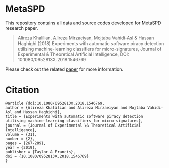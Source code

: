 # MetaSPD
This repository contains all data and source codes developed for MetaSPD research paper.

> Alireza Khalilian, Alireza Mirzaeiyan, Mojtaba Vahidi-Asl & Hassan Haghighi (2018) Experiments with automatic software piracy detection utilising machine-learning classifiers for micro-signatures, Journal of Experimental & Theoretical Artificial Intelligence, DOI: 10.1080/0952813X.2018.1546769 

Please check out the related [paper](https://www.tandfonline.com/doi/abs/10.1080/0952813X.2018.1546769?journalCode=teta20) for more information.

# Citation
```
@article {doi:10.1080/0952813X.2018.1546769,
author = {Alireza Khalilian and Alireza Mirzaeiyan and Mojtaba Vahidi-Asl and Hassan Haghighi},
title = {Experiments with automatic software piracy detection utilising machine-learning classifiers for micro-signatures},
journal = {Journal of Experimental \& Theoretical Artificial Intelligence},
volume = {31},
number = {2},
pages = {267-289},
year = {2019},
publisher = {Taylor & Francis},
doi = {10.1080/0952813X.2018.1546769}
}
```
